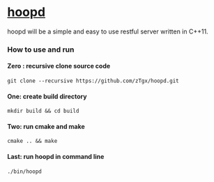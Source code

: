 # [hoopd](https://github.com/zTgx/hoopd)
hoopd will be a simple and easy to use restful server written in C++11.

### How to use and run
#### Zero : recursive clone source code
```shell
git clone --recursive https://github.com/zTgx/hoopd.git
```
#### One: create build directory 
```shell
mkdir build && cd build
```
#### Two: run cmake and make
```shell
cmake .. && make
```
#### Last: run hoopd in command line
```shell
./bin/hoopd
```
